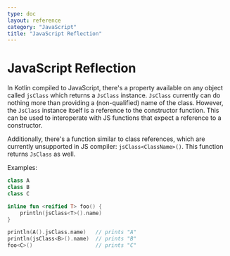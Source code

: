 ```yaml
---
type: doc
layout: reference
category: "JavaScript"
title: "JavaScript Reflection"
---
```


# JavaScript Reflection

In Kotlin compiled to JavaScript, there's a property available
on any object called `jsClass` which returns a `JsClass` instance. `JsClass` currently can do nothing more than providing
a (non-qualified) name of the class. However, the `JsClass` instance itself is a reference to the constructor function.
This can be used to interoperate with JS functions that expect a reference to a constructor.

Additionally, there's a function similar to class references, which are currently unsupported in JS compiler:
`jsClass<ClassName>()`. This function returns `JsClass` as well.

Examples:

``` kotlin
class A
class B
class C

inline fun <reified T> foo() {
    println(jsClass<T>().name)
}

println(A().jsClass.name)   // prints "A"
println(jsClass<B>().name)  // prints "B"
foo<C>()                    // prints "C"
```
